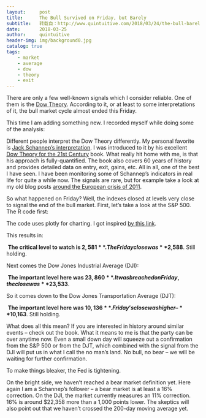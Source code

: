 ```yaml
---
layout:     post
title:      The Bull Survived on Friday, but Barely
subtitle:   转载自：http://www.quintuitive.com/2018/03/24/the-bull-barely-survived-on-friday/
date:       2018-03-25
author:     quintuitive
header-img: img/background0.jpg
catalog: true
tags:
    - market
    - average
    - dow
    - theory
    - exit
---
```




There are only a few well-known signals which I consider reliable. One of them is the [Dow Theory](https://en.wikipedia.org/wiki/Dow_theory). According to it, or at least to some interpretations of it, the bull market cycle almost ended this Friday.



This time I am adding something new. I recorded myself while doing some of the analysis:



Different people interpret the Dow Theory differently. My personal favorite is [Jack Schannep’s interpretation](https://thedowtheory.com/). I was introduced to it by his excellent [Dow Theory for the 21st Century](https://www.amazon.com/Dow-Theory-21st-Century-Indicators/dp/0470240598) book. What really hit home with me, is that his approach is fully-quantified. The book also covers 60 years of history and provides detailed data on entry, exit, gains, etc. All in all, one of the best I have seen. I have been monitoring some of Schannep’s indicators in real life for quite a while now. The signals are rare, but for example take a look at my old blog posts [around the European crisis of 2011](https://theaverageinvestor.wordpress.com/2011/09/01/the-monthly-update).

So what happened on Friday? Well, the indexes closed at levels very close to signal the end of the bull market. First, let’s take a look at the S&P 500. The R code first:

The code uses plotly for charting. I got inspired [by this link](https://moderndata.plot.ly/time-series-charts-by-the-economist-in-r-using-plotly).

This results in:

 **The critical level to watch is $2,581**. The Friday close was **$2,588**. Still holding.

Next comes the Dow Jones Industrial Average (DJI):

 **The important level here was $23,860**. It was breached on Friday, the close was **$23,533**.

So it comes down to the Dow Jones Transportation Average (DJT):

 **The important level here was $10,136**. Friday’s close was higher – **$10,163**. Still holding.

What does all this mean? If you are interested in history around similar events – check out the book. What it means to me is that the party can be over anytime now. Even a small down day will squeeze out a confirmation from the S&P 500 or from the DJT, which combined with the signal from the DJI will put us in what I call the no man’s land. No bull, no bear – we will be waiting for further confirmation.

To make things bleaker, the Fed is tightening.

On the bright side, we haven’t reached a bear market definition yet. Here again I am a Schannep’s follower – a bear market is at least a 16% correction. On the DJI, the market currently measures an 11% correction. 16% is around $22,358 more than a 1,000 points lower. The skeptics will also point out that we haven’t crossed the 200-day moving average yet.


